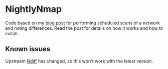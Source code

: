 NightlyNmap
===========

Code based on my [blog post](http://code-read.blogspot.com/2011/06/nightly-nmap-scans-with-ndiff.html)
for performing scheduled scans of a network and noting differences. Read the post
for details on how it works and how to install.

Known issues
------------

Upstream [Ndiff](http://nmap.org/ndiff/) has changed, so this won't work
with the latest version.
